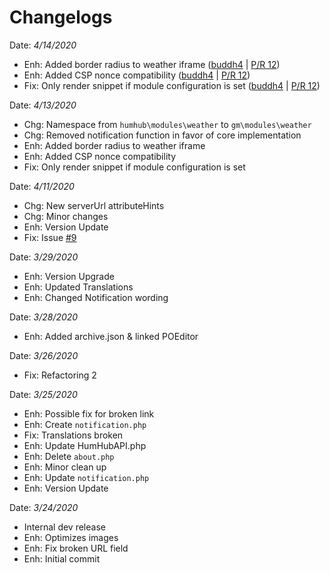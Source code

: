 # Changelogs
Date: *4/14/2020*
- Enh: Added border radius to weather iframe ([buddh4](https://github.com/buddh4) | [P/R 12](https://github.com/GreenMeteor/humhub-weather-module/pull/12))
- Enh: Added CSP nonce compatibility ([buddh4](https://github.com/buddh4) | [P/R 12](https://github.com/GreenMeteor/humhub-weather-module/pull/12))
- Fix: Only render snippet if module configuration is set ([buddh4](https://github.com/buddh4) | [P/R 12](https://github.com/GreenMeteor/humhub-weather-module/pull/12))

Date: *4/13/2020*
- Chg: Namespace from `humhub\modules\weather` to `gm\modules\weather`
- Chg: Removed notification function in favor of core implementation
- Enh: Added border radius to weather iframe
- Enh: Added CSP nonce compatibility
- Fix: Only render snippet if module configuration is set

Date: *4/11/2020*
- Chg: New serverUrl attributeHints
- Chg: Minor changes
- Enh: Version Update
- Fix: Issue [#9](https://github.com/GreenMeteor/humhub-weather-module/issues/9)

Date: *3/29/2020*
- Enh: Version Upgrade
- Enh: Updated Translations
- Enh: Changed Notification wording 

Date: *3/28/2020*
- Enh: Added archive.json & linked POEditor

Date: *3/26/2020*
- Fix: Refactoring 2

Date: *3/25/2020*
- Enh: Possible fix for broken link
- Enh: Create `notification.php`
- Fix: Translations broken
- Enh: Update HumHubAPI.php
- Enh: Delete `about.php`
- Enh: Minor clean up
- Enh: Update `notification.php`
- Enh: Version Update

Date: *3/24/2020*
- Internal dev release
- Enh: Optimizes images
- Enh: Fix broken URL field
- Enh: Initial commit
